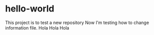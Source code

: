 # hello-world
This project is to test a new repository
Now I'm testing how to change information file.
Hola Hola Hola
